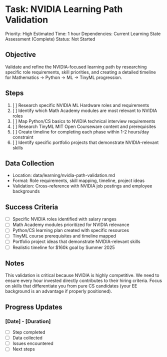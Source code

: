 # Task: NVIDIA Learning Path Validation
Priority: High
Estimated Time: 1 hour
Dependencies: Current Learning State Assessment (Complete)
Status: Not Started

## Objective
Validate and refine the NVIDIA-focused learning path by researching specific role requirements, skill priorities, and creating a detailed timeline for Mathematics → Python → ML → TinyML progression.

## Steps
1. [ ] Research specific NVIDIA ML Hardware roles and requirements
2. [ ] Identify which Math Academy modules are most relevant to NVIDIA roles
3. [ ] Map Python/CS basics to NVIDIA technical interview requirements
4. [ ] Research TinyML MIT Open Courseware content and prerequisites
5. [ ] Create timeline for completing each phase within 1-2 hours/day constraint
6. [ ] Identify specific portfolio projects that demonstrate NVIDIA-relevant skills

## Data Collection
- Location: data/learning/nvidia-path-validation.md
- Format: Role requirements, skill mapping, timeline, project ideas
- Validation: Cross-reference with NVIDIA job postings and employee backgrounds

## Success Criteria
- [ ] Specific NVIDIA roles identified with salary ranges
- [ ] Math Academy modules prioritized for NVIDIA relevance
- [ ] Python/CS learning plan created with specific resources
- [ ] TinyML course prerequisites and timeline mapped
- [ ] Portfolio project ideas that demonstrate NVIDIA-relevant skills
- [ ] Realistic timeline for $160k goal by Summer 2025

## Notes
This validation is critical because NVIDIA is highly competitive. We need to ensure every hour invested directly contributes to their hiring criteria. Focus on skills that differentiate you from pure CS candidates (your EE background is an advantage if properly positioned).

## Progress Updates
### [Date] - [Duration]
- [ ] Step completed
- [ ] Data collected
- [ ] Issues encountered
- [ ] Next steps 
